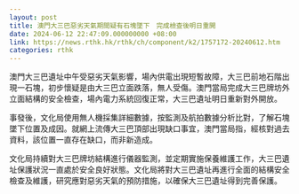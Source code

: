 ```yaml
---
layout: post
title: 澳門大三巴惡劣天氣期間疑有石塊墜下　完成檢查後明日重開
date: 2024-06-12 22:47:09.000000000 +08:00
link: https://news.rthk.hk/rthk/ch/component/k2/1757172-20240612.htm
categories: rthk
---
```


澳門大三巴遺址中午受惡劣天氣影響，場內供電出現短暫故障，大三巴前地石階出現一石塊，初步懷疑是由大三巴立面跌落，無人受傷。澳門當局完成大三巴牌坊外立面結構的安全檢查，場內電力系統回復正常，大三巴遺址明日重新對外開放。

事發後，文化局使用無人機採集詳細數據，按監測及航拍數據分析比對，了解石塊墜下位置及成因。就網上流傳大三巴頂部出現缺口事宜，澳門當局指，經核對過去資料，該位置一直存在缺口，而非新造成。

文化局持續對大三巴牌坊結構進行儀器監測，並定期實施保養維護工作，大三巴遺址保護狀況一直處於安全良好狀態。文化局將對大三巴遺址再進行全面的結構安全檢查及維護，研究應對惡劣天氣的預防措施，以確保大三巴遺址得到完善保護。
